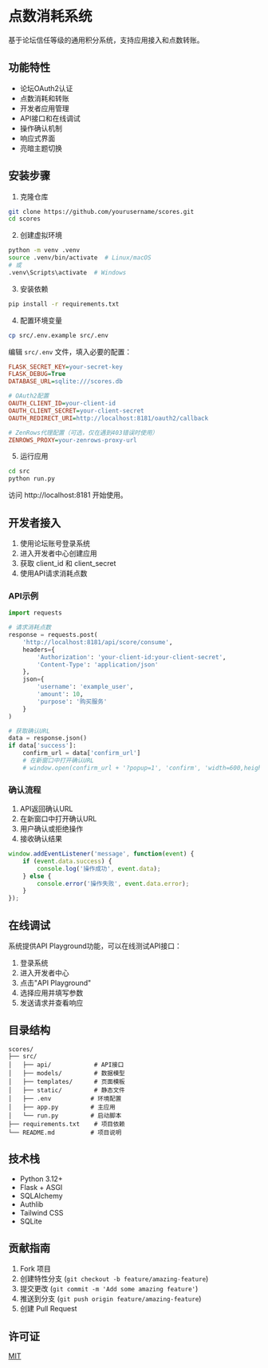 # 点数消耗系统

基于论坛信任等级的通用积分系统，支持应用接入和点数转账。

## 功能特性

- 论坛OAuth2认证
- 点数消耗和转账
- 开发者应用管理
- API接口和在线调试
- 操作确认机制
- 响应式界面
- 亮暗主题切换

## 安装步骤

1. 克隆仓库
```bash
git clone https://github.com/yourusername/scores.git
cd scores
```

2. 创建虚拟环境
```bash
python -m venv .venv
source .venv/bin/activate  # Linux/macOS
# 或
.venv\Scripts\activate  # Windows
```

3. 安装依赖
```bash
pip install -r requirements.txt
```

4. 配置环境变量
```bash
cp src/.env.example src/.env
```

编辑 `src/.env` 文件，填入必要的配置：
```ini
FLASK_SECRET_KEY=your-secret-key
FLASK_DEBUG=True
DATABASE_URL=sqlite:///scores.db

# OAuth2配置
OAUTH_CLIENT_ID=your-client-id
OAUTH_CLIENT_SECRET=your-client-secret
OAUTH_REDIRECT_URI=http://localhost:8181/oauth2/callback

# ZenRows代理配置（可选，仅在遇到403错误时使用）
ZENROWS_PROXY=your-zenrows-proxy-url
```

5. 运行应用
```bash
cd src
python run.py
```

访问 http://localhost:8181 开始使用。

## 开发者接入

1. 使用论坛账号登录系统
2. 进入开发者中心创建应用
3. 获取 client_id 和 client_secret
4. 使用API请求消耗点数

### API示例

```python
import requests

# 请求消耗点数
response = requests.post(
    'http://localhost:8181/api/score/consume',
    headers={
        'Authorization': 'your-client-id:your-client-secret',
        'Content-Type': 'application/json'
    },
    json={
        'username': 'example_user',
        'amount': 10,
        'purpose': '购买服务'
    }
)

# 获取确认URL
data = response.json()
if data['success']:
    confirm_url = data['confirm_url']
    # 在新窗口中打开确认URL
    # window.open(confirm_url + '?popup=1', 'confirm', 'width=600,height=600')
```

### 确认流程

1. API返回确认URL
2. 在新窗口中打开确认URL
3. 用户确认或拒绝操作
4. 接收确认结果
```javascript
window.addEventListener('message', function(event) {
    if (event.data.success) {
        console.log('操作成功', event.data);
    } else {
        console.error('操作失败', event.data.error);
    }
});
```

## 在线调试

系统提供API Playground功能，可以在线测试API接口：

1. 登录系统
2. 进入开发者中心
3. 点击"API Playground"
4. 选择应用并填写参数
5. 发送请求并查看响应

## 目录结构

```
scores/
├── src/
│   ├── api/            # API接口
│   ├── models/         # 数据模型
│   ├── templates/      # 页面模板
│   ├── static/         # 静态文件
│   ├── .env           # 环境配置
│   ├── app.py         # 主应用
│   └── run.py         # 启动脚本
├── requirements.txt    # 项目依赖
└── README.md          # 项目说明
```

## 技术栈

- Python 3.12+
- Flask + ASGI
- SQLAlchemy
- Authlib
- Tailwind CSS
- SQLite

## 贡献指南

1. Fork 项目
2. 创建特性分支 (`git checkout -b feature/amazing-feature`)
3. 提交更改 (`git commit -m 'Add some amazing feature'`)
4. 推送到分支 (`git push origin feature/amazing-feature`)
5. 创建 Pull Request

## 许可证

[MIT](LICENSE)
